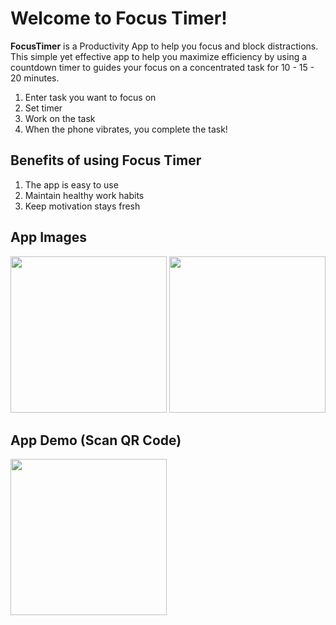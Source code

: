 # Welcome to Focus Timer!

**FocusTimer** is a Productivity App to help you focus and block distractions. This simple yet effective app to help you maximize efficiency by using a countdown timer to guides your focus on a concentrated task for 10 - 15 - 20 minutes.

 1. Enter task you want to focus on
 2. Set timer
 3. Work on the task
 4. When the phone vibrates, you complete the task!

## Benefits of using Focus Timer
1. The app is easy to use
2. Maintain healthy work habits
3. Keep motivation stays fresh

## App Images

<img src="https://i.imgur.com/Y3P8YXR.png" width="250">

<img src="https://i.imgur.com/J4FrgDH.png" width="250">

## App Demo (Scan QR Code)
<img src="https://i.imgur.com/Rro4EDN.png" width="250">

